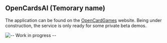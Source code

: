 ## OpenCardsAI (Temorary name)

The application can be found on the [OpenCardGames](https://www.opencardgames.martinld.fr) website. Being under construction, the service is only ready for some private beta demos.

![-- Work in progress --](https://www.google.com/url?sa=i&url=https%3A%2F%2Fgiphy.com%2Fstickers%2Ftransparent-TLeLKUdIc1tvAxb7ab&psig=AOvVaw2l-Wv3F57kFQJdjIwZCNgW&ust=1712065938895000&source=images&cd=vfe&opi=89978449&ved=0CBEQjRxqFwoTCKDt5-GUoYUDFQAAAAAdAAAAABAb)


